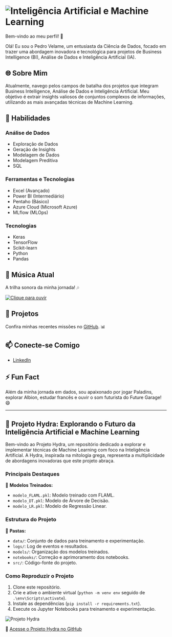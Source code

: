 # ![Inteligência Artificial e Machine Learning](https://cdn.dribbble.com/users/32512/screenshots/4787574/light_ai_design_by_gleb.gif)

Bem-vindo ao meu perfil! 🚀

Olá! Eu sou o Pedro Velame, um entusiasta da Ciência de Dados, focado em trazer uma abordagem inovadora e tecnológica para projetos de Business Intelligence (BI), Análise de Dados e Inteligência Artificial (IA).

## 🌐 Sobre Mim

Atualmente, navego pelos campos de batalha dos projetos que integram Business Intelligence, Análise de Dados e Inteligência Artificial. Meu objetivo é extrair insights valiosos de conjuntos complexos de informações, utilizando as mais avançadas técnicas de Machine Learning.

## 🚀 Habilidades

### Análise de Dados
- Exploração de Dados
- Geração de Insights
- Modelagem de Dados
- Modelagem Preditiva
- SQL

### Ferramentas e Tecnologias
- Excel (Avançado)
- Power BI (Intermediário)
- Pentaho (Básico)
- Azure Cloud (Microsoft Azure)
- MLflow (MLOps)

### Tecnologias
- Keras
- TensorFlow
- Scikit-learn
- Python
- Pandas

## 🎵 Música Atual

A trilha sonora da minha jornada! 🎶

[![Clique para ouvir](https://img.shields.io/badge/YouTube-Clique%20para%20ouvir-blue)](https://www.youtube.com/watch?v=e1w7R1hEvCs)

## 🚀 Projetos

Confira minhas recentes missões no [GitHub](https://github.com/pedrohvel). 📊

## 📫 Conecte-se Comigo

- [LinkedIn](https://www.linkedin.com/in/pedro-h-velame/)

## ⚡ Fun Fact

Além da minha jornada em dados, sou apaixonado por jogar Paladins, explorar Albion, estudar francês e ouvir o som futurista do Future Garage! 😄

---

## 🚀 Projeto Hydra: Explorando o Futuro da Inteligência Artificial e Machine Learning

Bem-vindo ao Projeto Hydra, um repositório dedicado a explorar e implementar técnicas de Machine Learning com foco na Inteligência Artificial. A Hydra, inspirada na mitologia grega, representa a multiplicidade de abordagens inovadoras que este projeto abraça.

### Principais Destaques

🤖 **Modelos Treinados:**
- `modelo_FLAML.pkl`: Modelo treinado com FLAML.
- `modelo_DT.pkl`: Modelo de Árvore de Decisão.
- `modelo_LR.pkl`: Modelo de Regressão Linear.

### Estrutura do Projeto

📂 **Pastas:**
- `data/`: Conjunto de dados para treinamento e experimentação.
- `logs/`: Log de eventos e resultados.
- `models/`: Organização dos modelos treinados.
- `notebooks/`: Correção e aprimoramento dos notebooks.
- `src/`: Código-fonte do projeto.

### Como Reproduzir o Projeto

1. Clone este repositório.
2. Crie e ative o ambiente virtual (`python -m venv env` seguido de `.\env\Scripts\activate`).
3. Instale as dependências (`pip install -r requirements.txt`).
4. Execute os Jupyter Notebooks para treinamento e experimentação.

![Projeto Hydra](https://camo.githubusercontent.com/0c23b47558dc00e3f38d50edc6ca7880dfc3fbb7ec507cd2f3b706ea72e935ff/68747470733a2f2f692e706f7374696d672e63632f4d4b5a76775837472f68796472612e706e67)

🔗 [Acesse o Projeto Hydra no GitHub](https://github.com/pedrohvel/Hydra_ml_pipelines_project)

